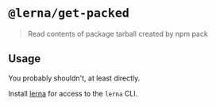 # `@lerna/get-packed`

> Read contents of package tarball created by npm pack

## Usage

You probably shouldn't, at least directly.

Install [lerna](https://www.npmjs.com/package/lerna) for access to the `lerna` CLI.
